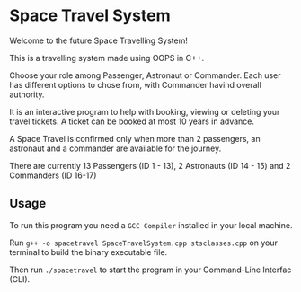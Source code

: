 # Space Travel System

Welcome to the future Space Travelling System!

This is a travelling system made using OOPS in C++.

 Choose your role among Passenger, Astronaut or Commander. Each user has different options to chose from, with Commander havind overall authority.

It is an interactive program to help with booking, viewing or deleting your travel tickets. A ticket can be booked at most 10 years in advance.

A Space Travel is confirmed only when more than 2 passengers, an astronaut and a commander are available for the journey.

There are currently 13 Passengers (ID 1 - 13), 2 Astronauts (ID 14 - 15) and 2 Commanders (ID 16-17)

## Usage

To run this program you need a ``GCC Compiler`` installed in your local machine.

Run ``g++ -o spacetravel SpaceTravelSystem.cpp stsclasses.cpp`` on your terminal to build the binary executable file.

Then run ``./spacetravel`` to start the program in your Command-Line Interfac (CLI).
